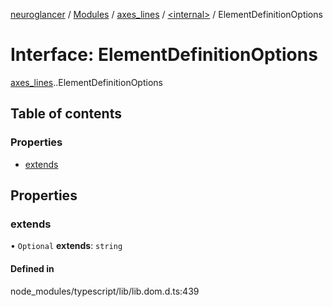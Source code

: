 [neuroglancer](../README.md) / [Modules](../modules.md) / [axes\_lines](../modules/axes_lines.md) / [<internal\>](../modules/axes_lines._internal_.md) / ElementDefinitionOptions

# Interface: ElementDefinitionOptions

[axes_lines](../modules/axes_lines.md).[<internal>](../modules/axes_lines._internal_.md).ElementDefinitionOptions

## Table of contents

### Properties

- [extends](axes_lines._internal_.ElementDefinitionOptions.md#extends)

## Properties

### extends

• `Optional` **extends**: `string`

#### Defined in

node_modules/typescript/lib/lib.dom.d.ts:439
